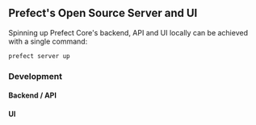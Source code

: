 ## Prefect's Open Source Server and UI

Spinning up Prefect Core's backend, API and UI locally can be achieved with a single command:

```
prefect server up
```

### Development

#### Backend / API

#### UI
